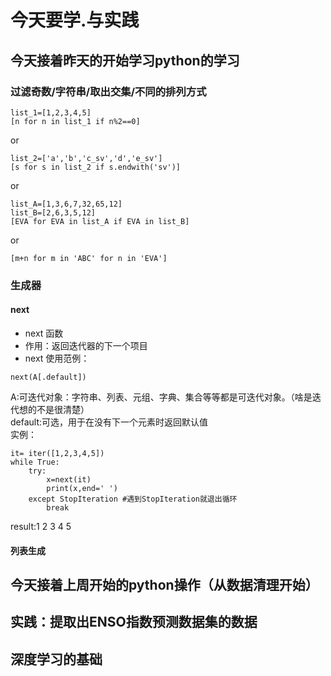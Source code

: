 # 今天要学.与实践

## 今天接着昨天的开始学习python的学习
### 过滤奇数/字符串/取出交集/不同的排列方式
```
list_1=[1,2,3,4,5]
[n for n in list_1 if n%2==0]
```
or
```
list_2=['a','b','c_sv','d','e_sv']
[s for s in list_2 if s.endwith('sv')]
```
or 
```
list_A=[1,3,6,7,32,65,12]
list_B=[2,6,3,5,12]
[EVA for EVA in list_A if EVA in list_B]
```
or  
```
[m+n for m in 'ABC' for n in 'EVA']
```
### 生成器
#### next
* next 函数
* 作用：返回迭代器的下一个项目
* next 使用范例：
```
next(A[.default])
```
A:可迭代对象：字符串、列表、元组、字典、集合等等都是可迭代对象。（啥是迭代想的不是很清楚）  
default:可选，用于在没有下一个元素时返回默认值  
实例：
```
it= iter([1,2,3,4,5])
while True:
    try:
        x=next(it)
        print(x,end=' ')
    except StopIteration #遇到StopIteration就退出循环
        break
```
result:1 2 3 4 5  
#### 列表生成


## 今天接着上周开始的python操作（从数据清理开始）

## 实践：提取出ENSO指数预测数据集的数据

## 深度学习的基础
